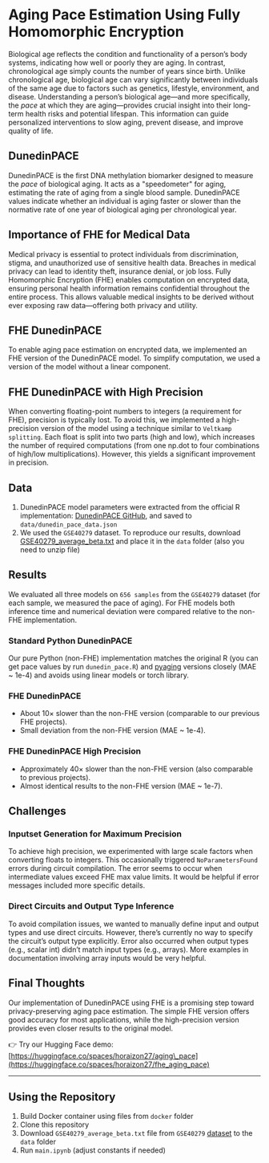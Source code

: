 # Aging Pace Estimation Using Fully Homomorphic Encryption

Biological age reflects the condition and functionality of a person’s body systems, indicating how well or poorly they are aging. In contrast, chronological age simply counts the number of years since birth. Unlike chronological age, biological age can vary significantly between individuals of the same age due to factors such as genetics, lifestyle, environment, and disease. Understanding a person’s biological age—and more specifically, the *pace* at which they are aging—provides crucial insight into their long-term health risks and potential lifespan. This information can guide personalized interventions to slow aging, prevent disease, and improve quality of life.

## DunedinPACE

DunedinPACE is the first DNA methylation biomarker designed to measure the *pace* of biological aging. It acts as a "speedometer" for aging, estimating the rate of aging from a single blood sample. DunedinPACE values indicate whether an individual is aging faster or slower than the normative rate of one year of biological aging per chronological year.

## Importance of FHE for Medical Data

Medical privacy is essential to protect individuals from discrimination, stigma, and unauthorized use of sensitive health data. Breaches in medical privacy can lead to identity theft, insurance denial, or job loss. Fully Homomorphic Encryption (FHE) enables computation on encrypted data, ensuring personal health information remains confidential throughout the entire process. This allows valuable medical insights to be derived without ever exposing raw data—offering both privacy and utility.

## FHE DunedinPACE

To enable aging pace estimation on encrypted data, we implemented an FHE version of the DunedinPACE model. To simplify computation, we used a version of the model without a linear component.

## FHE DunedinPACE with High Precision

When converting floating-point numbers to integers (a requirement for FHE), precision is typically lost. To avoid this, we implemented a high-precision version of the model using a technique similar to `Veltkamp splitting`. Each float is split into two parts (high and low), which increases the number of required computations (from one np.dot to four combinations of high/low multiplications). However, this yields a significant improvement in precision.

## Data

1. DunedinPACE model parameters were extracted from the official R implementation: [DunedinPACE GitHub](https://github.com/danbelsky/DunedinPACE/tree/main), and saved to `data/dunedin_pace_data.json`
2. We used the `GSE40279` dataset. To reproduce our results, download [GSE40279\_average\_beta.txt](https://www.ncbi.nlm.nih.gov/geo/query/acc.cgi?acc=GSE40279) and place it in the `data` folder (also you need to unzip file)

## Results

We evaluated all three models on `656 samples` from the `GSE40279` dataset (for each sample, we measured the pace of aging). For FHE models both inference time and numerical deviation were compared relative to the non-FHE implementation.

### Standard Python DunedinPACE

Our pure Python (non-FHE) implementation matches the original R (you can get pace values by run `dunedin_pace.R`) and [pyaging](https://github.com/rsinghlab/pyaging/tree/main) versions closely (MAE \~ 1e-4) and avoids using linear models or torch library.

### FHE DunedinPACE

* About 10× slower than the non-FHE version (comparable to our previous FHE projects).
* Small deviation from the non-FHE version (MAE \~ 1e-4).

### FHE DunedinPACE High Precision

* Approximately 40× slower than the non-FHE version (also comparable to previous projects).
* Almost identical results to the non-FHE version (MAE \~ 1e-7).

## Challenges

### Inputset Generation for Maximum Precision

To achieve high precision, we experimented with large scale factors when converting floats to integers. This occasionally triggered `NoParametersFound` errors during circuit compilation. The error seems to occur when intermediate values exceed FHE max value limits. It would be helpful if error messages included more specific details.

### Direct Circuits and Output Type Inference
To avoid compilation issues, we wanted to manually define input and output types and use direct circuits. However, there’s currently no way to specify the circuit’s output type explicitly. Error also occurred when output types (e.g., scalar int) didn’t match input types (e.g., arrays). More examples in documentation involving array inputs would be very helpful.

## Final Thoughts

Our implementation of DunedinPACE using FHE is a promising step toward privacy-preserving aging pace estimation. The simple FHE version offers good accuracy for most applications, while the high-precision version provides even closer results to the original model.

👉 Try our Hugging Face demo: [https://huggingface.co/spaces/horaizon27/aging\_pace](https://huggingface.co/spaces/horaizon27/fhe_aging_pace)

---

## Using the Repository

1. Build Docker container using files from `docker` folder
2. Clone this repository
3. Download `GSE40279_average_beta.txt` file from `GSE40279`  [dataset](https://www.ncbi.nlm.nih.gov/geo/query/acc.cgi?acc=GSE40279) to the `data` folder
4. Run `main.ipynb` (adjust constants if needed)